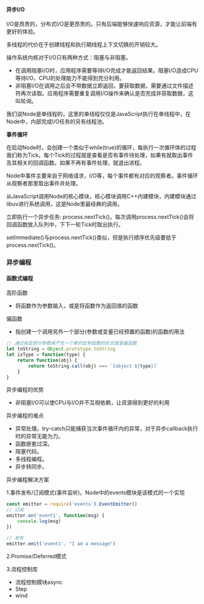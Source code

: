 #### 异步I/O
I/O是昂贵的，分布式I/O是更昂贵的。只有后端能够快速响应资源，才能让前端有更好的体验。

多线程的代价在于创建线程和执行期线程上下文切换的开销较大。

操作系统内核对于I/O只有两种方式：阻塞与非阻塞。
- 在调用阻塞I/O时，应用程序需要等待I/O完成才能返回结果。阻塞I/O造成CPU等待I/O，CPU的处理能力不能得到充分利用。
- 非阻塞I/O在调用之后会不带数据立即返回，要获取数据，需要通过文件描述符再次读取。应用程序需要重复调用I/O操作来确认是否完成并获取数据，这叫轮询。

我们说Node是单线程的，这里的单线程仅仅是JavaScript执行在单线程中，在Node中，内部完成I/O任务的另有线程池。

**事件循环**

在启动Node时，会创建一个类似于while(true)的循环，每执行一次循环体的过程我们称为Tick。每个Tick的过程就是查看是否有事件待处理，如果有就取出事件及其相关的回调函数。如果不再有事件处理，就退出进程。

Node中事件主要来自于网络请求，I/O等，每个事件都有对应的观察者。事件循环从观察者那里取出事件并处理。

从JavaScript调用Node的核心模块，核心模块调用C++内建模块，内建模块通过libuv进行系统调用，这是Node里最经典的调用。

立即执行一个异步任务: process.nextTick()。每次调用process.nextTick()会将回调函数放入队列中，下下一轮Tick时取出执行。

setImmediate()与process.nextTick()类似，但是执行顺序优先级要低于process.nextTick()。


### 异步编程

#### 函数式编程
高阶函数
- 将函数作为参数输入，或是将函数作为返回值的函数

偏函数
- 指创建一个调用另外一个部分(参数或变量已经预置的函数)的函数的用法
```javascript
// 通过指定部分参数来产生一个新的定制函数的形式就是偏函数
let toString = Object.prototype.toString
let isType = function(type) {
    return function(obj) {
        return toString.call(obj) === `[object ${type}]`
    }
}
```

异步编程的优势
- 非阻塞I/O可以使CPU与I/O并不互相依赖，让资源得到更好的利用

异步编程的难点
- 异常处理。try-catch只能捕获当次事件循环内的异常，对于异步callback执行时的异常无能为力。
- 函数嵌套过深。
- 阻塞代码。
- 多线程编程。
- 异步转同步。

异步编程解决方案

1.事件发布/订阅模式(事件监听)。Node中的events模块是该模式的一个实现
```javascript
const emitter = require('events').EventEmitter()
// 订阅
emitter.on('event1', function(msg) {
    console.log(msg)
})

// 发布
emitter.emit('event1', "I am a message")
```

2.Promise/Deferred模式

3.流程控制库
- 流程控制模块async
- Step
- wind

